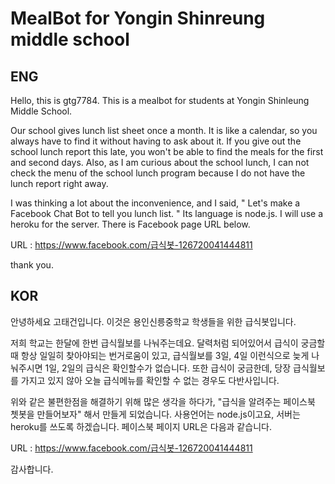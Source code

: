 MealBot for Yongin Shinreung middle school
========
ENG
------
Hello, this is gtg7784. This is a mealbot for students at Yongin Shinleung Middle School.

Our school gives lunch list sheet once a month.
It is like a calendar, so you always have to find it without having to ask about it.
If you give out the school lunch report this late, you won't be able to find the meals for the first and second days.
Also, as I am curious about the school lunch, I can not check the menu of the school lunch program because I do not have the lunch report right away.

I was thinking a lot about the inconvenience, and I said, " Let's make a Facebook Chat Bot to tell you lunch list. "
Its language is node.js. I will use a heroku for the server.
There is Facebook page URL below.

URL : <https://www.facebook.com/급식봇-126720041444811>


thank you.

KOR
------
안녕하세요 고태건입니다. 이것은 용인신릉중학교 학생들을 위한 급식봇입니다.

저희 학교는 한달에 한번 급식월보를 나눠주는데요.
달력처럼 되어있어서 급식이 궁금할때 항상 일일히 찾아야되는 번거로움이 있고,
급식월보를 3일, 4일 이런식으로 늦게 나눠주시면 1일, 2일의 급식은 확인할수가 없습니다.
또한 급식이 궁금한데, 당장 급식월보를 가지고 있지 않아 오늘 급식메뉴를 확인할 수 없는 경우도 다반사입니다.

위와 같은 불편한점을 해결하기 위해 많은 생각을 하다가, "급식을 알려주는 페이스북 쳇봇을 만들어보자" 해서 만들게 되었습니다.
사용언어는 node.js이고요, 서버는 heroku를 쓰도록 하겠습니다.
페이스북 페이지 URL은 다음과 같습니다.

URL : <https://www.facebook.com/급식봇-126720041444811>


감사합니다.
